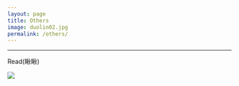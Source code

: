 ```yaml
---
layout: page
title: Others
image: duolin02.jpg
permalink: /others/
---
```




****

Read(瞅瞅)  

![]({{site.baseurl}}/img/duolin03.jpg)


